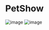 # PetShow

![image](https://user-images.githubusercontent.com/85229315/210783414-6eb28d40-7bf4-42da-a9e0-0bb9b18df987.png)
![image](https://user-images.githubusercontent.com/85229315/210783494-c9dffd46-8467-43e0-b771-70de158dc286.png)
